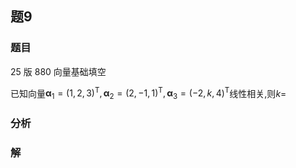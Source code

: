 ## 题9
### 题目
25 版 880 向量基础填空

已知向量${\mathbf{\alpha }}_{1} = {( 1,2,3) }^{\mathrm{T}},{\mathbf{\alpha }}_{2} = {( 2, - 1,1) }^{\mathrm{T}},{\mathbf{\alpha }}_{3} = {( -2, k,4) }^{\mathrm{T}}$线性相关,则$k =$
### 分析

### 解